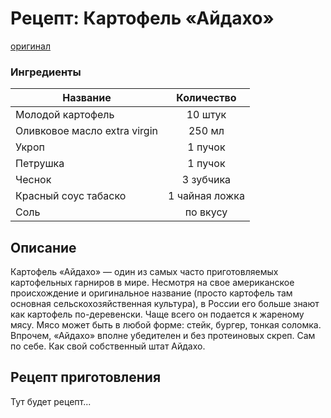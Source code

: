 # Рецепт: Картофель «Айдахо»
[оригинал](https://eda.ru/recepty/osnovnye-blyuda/kartofel-ajdaho-30625)

### Ингредиенты
| Название                  	| Количество        |
| -----------------------   	|:-----------------:|
| Молодой картофель         	| 10 штук 	    	|
| Оливковое масло extra virgin 	| 250 мл        	|
| Укроп                     	| 1 пучок       	|
| Петрушка	                	| 1 пучок       	|
| Чеснок	                    | 3 зубчика      	|
| Красный соус табаско	    	| 1 чайная ложка   	|
| Соль		                    | по вкусу      	|

## Описание
Картофель «Айдахо» — один из самых часто приготовляемых картофельных гарниров в мире. Несмотря на свое американское происхождение и оригинальное название (просто картофель там основная сельскохозяйственная культура), в России его больше знают как картофель по-деревенски. Чаще всего он подается к жареному мясу. Мясо может быть в любой форме: стейк, бургер, тонкая соломка. Впрочем, «Айдахо» вполне убедителен и без протеиновых скреп. Сам по себе. Как свой собственный штат Айдахо. 

## Рецепт приготовления
Тут будет рецепт...
